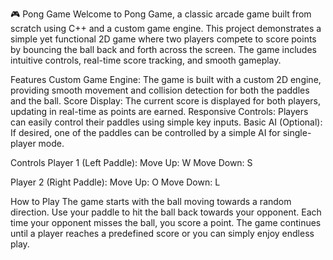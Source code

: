 🎮 Pong Game
Welcome to Pong Game, a classic arcade game built from scratch using C++ and a custom game engine. This project demonstrates a simple yet functional 2D game where two players compete to score points by bouncing the ball back and forth across the screen. The game includes intuitive controls, real-time score tracking, and smooth gameplay.

Features
Custom Game Engine: The game is built with a custom 2D engine, providing smooth movement and collision detection for both the paddles and the ball.
Score Display: The current score is displayed for both players, updating in real-time as points are earned.
Responsive Controls: Players can easily control their paddles using simple key inputs.
Basic AI (Optional): If desired, one of the paddles can be controlled by a simple AI for single-player mode.


Controls
Player 1 (Left Paddle):
Move Up: W
Move Down: S

Player 2 (Right Paddle):
Move Up: O
Move Down: L


How to Play
The game starts with the ball moving towards a random direction.
Use your paddle to hit the ball back towards your opponent.
Each time your opponent misses the ball, you score a point.
The game continues until a player reaches a predefined score or you can simply enjoy endless play.
